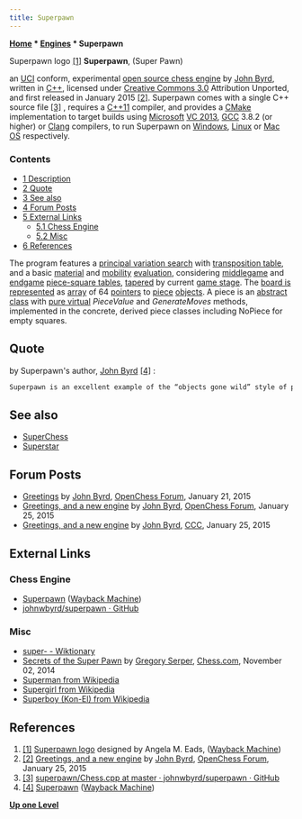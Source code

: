 ```yaml
---
title: Superpawn
---
```

**[Home](Home "Home") \* [Engines](Engines "Engines") \* Superpawn**



 [](File:Superpawn_logo.jpg) Superpawn logo <a id="cite-note-1" href="#cite-ref-1">[1]</a> 
**Superpawn**, (Super Pawn)  

an [UCI](UCI "UCI") conform, experimental [open source chess engine](Category:Open_Source "Category:Open Source") by [John Byrd](index.php?title=John_Byrd&action=edit&redlink=1 "John Byrd (page does not exist)"), written in [C++](Cpp "Cpp"), licensed under [Creative Commons 3.0](https://en.wikipedia.org/wiki/Creative_Commons_license) Attribution Unported, and first released in January 2015 <a id="cite-note-2" href="#cite-ref-2">[2]</a>. 
Superpawn comes with a single C++ source file <a id="cite-note-3" href="#cite-ref-3">[3]</a> , requires a [C++11](Cpp#11 "Cpp") compiler, 
and provides a [CMake](https://en.wikipedia.org/wiki/CMake) implementation to target builds using [Microsoft](Microsoft "Microsoft") [VC 2013](https://en.wikipedia.org/wiki/Visual_C%2B%2B#32-bit_and_64-bit_versions), [GCC](https://en.wikipedia.org/wiki/GNU_Compiler_Collection) 3.8.2 (or higher) or [Clang](https://en.wikipedia.org/wiki/Clang) compilers, to run Superpawn on [Windows](Windows "Windows"), [Linux](Linux "Linux") or [Mac OS](Mac_OS "Mac OS") respectively. 



### Contents


* [1 Description](#description)
* [2 Quote](#quote)
* [3 See also](#see-also)
* [4 Forum Posts](#forum-posts)
* [5 External Links](#external-links)
	+ [5.1 Chess Engine](#chess-engine)
	+ [5.2 Misc](#misc)
* [6 References](#references)






The program features a [principal variation search](Principal_Variation_Search "Principal Variation Search") with [transposition table](Transposition_Table "Transposition Table"), and a basic [material](Material "Material") and [mobility](Mobility "Mobility") [evaluation](Evaluation "Evaluation"), considering [middlegame](Middlegame "Middlegame") and [endgame](Endgame "Endgame") [piece-square tables](Piece-Square_Tables "Piece-Square Tables"), [tapered](Tapered_Eval "Tapered Eval") by current [game stage](Game_Phases "Game Phases"). 
The [board is represented](Board_Representation "Board Representation") as [array](Array "Array") of 64 [pointers](https://en.wikipedia.org/wiki/Pointer_%28computer_programming%29) to [piece](Pieces "Pieces") [objects](https://en.wikipedia.org/wiki/Object_%28computer_science%29). A piece is an [abstract class](https://en.wikipedia.org/wiki/Abstract_type) with [pure virtual](https://en.wikipedia.org/wiki/Virtual_function#Abstract_classes_and_pure_virtual_functions) *PieceValue* and *GenerateMoves* methods, 
implemented in the concrete, derived piece classes including NoPiece for empty squares. 



## Quote


by Superpawn's author, [John Byrd](index.php?title=John_Byrd&action=edit&redlink=1 "John Byrd (page does not exist)") <a id="cite-note-4" href="#cite-ref-4">[4]</a> :




```C++
Superpawn is an excellent example of the “objects gone wild” style of programming, in which Everything Is An Object. Even the pieces themselves are objects; they know how to move, capture, etc. This of course slows down the [move generation](Move_Generation "Move Generation") and evaluation process immensely, making this program irredeemably slow in tournament conditions. However, its logic is easy to follow and extend as you see fit. 

```

## See also


* [SuperChess](SuperChess "SuperChess")
* [Superstar](Superstar "Superstar")


## Forum Posts


* [Greetings](http://www.open-chess.org/viewtopic.php?f=5&t=2764) by [John Byrd](index.php?title=John_Byrd&action=edit&redlink=1 "John Byrd (page does not exist)"), [OpenChess Forum](Computer_Chess_Forums "Computer Chess Forums"), January 21, 2015
* [Greetings, and a new engine](http://www.open-chess.org/viewtopic.php?f=5&t=2766) by [John Byrd](index.php?title=John_Byrd&action=edit&redlink=1 "John Byrd (page does not exist)"), [OpenChess Forum](Computer_Chess_Forums "Computer Chess Forums"), January 25, 2015
* [Greetings, and a new engine](http://www.talkchess.com/forum3/viewtopic.php?f=2&t=55079) by [John Byrd](index.php?title=John_Byrd&action=edit&redlink=1 "John Byrd (page does not exist)"), [CCC](CCC "CCC"), January 25, 2015


## External Links


### Chess Engine


* [Superpawn](http://web.archive.org/web/20180307002550/http://chess.johnbyrd.org/) ([Wayback Machine](https://en.wikipedia.org/wiki/Wayback_Machine))
* [johnwbyrd/superpawn · GitHub](https://github.com/johnwbyrd/superpawn)


### Misc


* [super- - Wiktionary](https://en.wiktionary.org/wiki/super-)
* [Secrets of the Super Pawn](https://www.chess.com/article/view/the-super-pawn) by [Gregory Serper](https://en.wikipedia.org/wiki/Gregory_Serper), [Chess.com](index.php?title=Chess.com&action=edit&redlink=1 "Chess.com (page does not exist)"), November 02, 2014
* [Superman from Wikipedia](https://en.wikipedia.org/wiki/Superman)
* [Supergirl from Wikipedia](https://en.wikipedia.org/wiki/Supergirl)
* [Superboy (Kon-El) from Wikipedia](https://en.wikipedia.org/wiki/Superboy_%28Kon-El%29)


## References


1. <a id="cite-ref-1" href="#cite-note-1">[1]</a> [Superpawn logo](http://web.archive.org/web/20180307002550/http://chess.johnbyrd.org/) designed by Angela M. Eads, ([Wayback Machine](https://en.wikipedia.org/wiki/Wayback_Machine))
2. <a id="cite-ref-2" href="#cite-note-2">[2]</a> [Greetings, and a new engine](http://www.open-chess.org/viewtopic.php?f=5&t=2766) by [John Byrd](index.php?title=John_Byrd&action=edit&redlink=1 "John Byrd (page does not exist)"), [OpenChess Forum](Computer_Chess_Forums "Computer Chess Forums"), January 25, 2015
3. <a id="cite-ref-3" href="#cite-note-3">[3]</a> [superpawn/Chess.cpp at master · johnwbyrd/superpawn · GitHub](https://github.com/johnwbyrd/superpawn/blob/master/Chess.cpp)
4. <a id="cite-ref-4" href="#cite-note-4">[4]</a> [Superpawn](http://web.archive.org/web/20180307002550/http://chess.johnbyrd.org/) ([Wayback Machine](https://en.wikipedia.org/wiki/Wayback_Machine))

**[Up one Level](Engines "Engines")**







 
